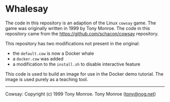 # Whalesay

The code in this repository is an adaption of the Linux `cowsay` game. The game was originally written in 1999 by Tony Monroe. The code in this repository came from the https://github.com/schacon/cowsay repository. 

This repository has two modifications not present in the original:

* the `default.cow` is now a Docker whale
* a `docker.cow` was added
* a modification to the `install.sh` to disable interactive feature

This code is used to build an image for use in the Docker demo tutorial. The image is used purely as a teaching tool.

-------

Cowsay: Copyright (c) 1999 Tony Monroe. Tony Monroe (tony@nog.net)
